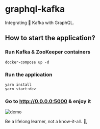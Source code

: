 # graphql-kafka

Integrating 💩 Kafka with GraphQL.

## How to start the application?

### Run Kafka & ZooKeeper containers

```shell
docker-compose up -d
```

### Run the application

```shell
yarn install
yarn start:dev
```

### Go to http://0.0.0.0:5000 & enjoy it

![demo](./images/demo.gif)


<!-- INSPIRATIONAL_QUOTE_START -->
Be a lifelong learner, not a know-it-all.
👀,
<!-- INSPIRATIONAL_QUOTE_END -->

